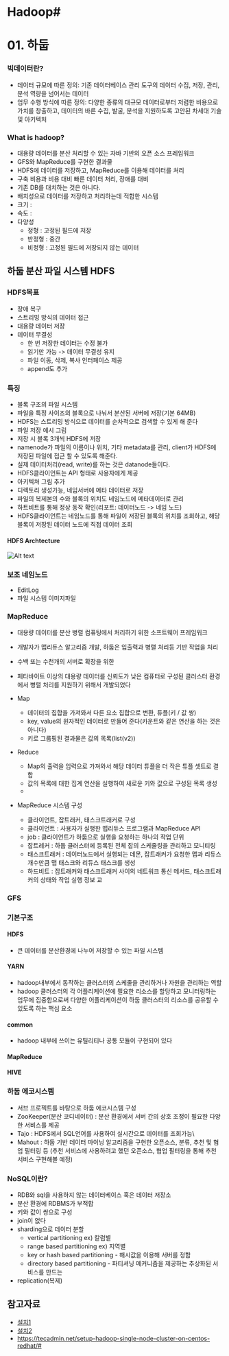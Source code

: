 # Hadoop#

# 01. 하둡 
### 빅데이터란?
- 데이터 규모에 따른 정의: 기존 데이터베이스 관리 도구의 데이터 수집, 저장, 관리, 분석 역량을 넘어서는 데이터
- 업무 수행 방식에 따른 정의: 다양한 종류의 대규모 데이터로부터 저렴한 비용으로 가치를 창출하고, 데이터의 바른 수집, 발굴, 분석을 지원하도록 고안된 차세대 기술 및 아키텍처



### What is hadoop?
- 대용량 데이터를 분산 처리할 수 있는 자바 기반의 오픈 소스 프레임워크
- GFS와 MapReduce를 구현한 결과물
- HDFS에 데이터를 저장하고, MapReduce를 이용해 데이터를 처리
- 구축 비용과 비용 대비 빠른 데이터 처리, 장애를 대비
- 기존 DB를 대치하는 것은 아니다.
- 배치성으로 데이터를 저장하고 처리하는데 적합한 시스템 
- 크기 :
- 속도 :
- 다양성
	- 정형 : 고정된 필드에 저장
	- 반정형 : 중간
	- 비정형 : 고정된 필드에 저장되지 않는 데이터


## 하둡 분산 파일 시스템 HDFS
### HDFS목표
- 장애 복구
- 스트리밍 방식의 데이터 접근
- 대용량 데이터 저장
- 데이터 무결성
	- 한 번 저장한 데이터는 수정 불가	 
	- 읽기만 가능 -> 데이터 무결성 유지
	- 파일 이동, 삭제, 복사 인터페이스 제공
	- append도 추가
### 특징
- 블록 구조의 파일 시스템
- 파일을 특정 사이즈의 블록으로 나눠서 분산된 서버에 저장(기본 64MB)
- HDFS는 스트리밍 방식으로 데이터를 순차적으로 검색할 수 있게 해 준다
- 파일 저장 예시 그림
- 저장 시 블록 3개씩 HDFS에 저장
- namenode가 파일의 이름이나 위치, 기타 metadata를 관리, client가 HDFS에 저장된 파일에 접근 할 수 있도록 해준다.
- 실제 데이터처리(read, write)를 하는 것은 datanode들이다.
- HDFS클라이언트는 API 형태로 사용자에게 제공
- 아키텍쳐 그림 추가
- 디렉토리 생성가능, 네임서버에 메타 데이터로 저장
- 파일의 복제본의 수와 블록의 위치도 네임노드에 메타데이터로 관리
- 하트비트를 통해 정상 동작 확인(리포트: 데이터노드 -> 네임 노드)
- HDFS클라이언트는 네임노드를 통해 파일이 저장된 블록의 위치를 조회하고, 해당 블록이 저장된 데이터 노드에 직접 데이터 조회

#### HDFS Archtecture
![Alt text](https://oss.navercorp.com/sejun-kim/intern/blob/master/study/image/recommend/HDFS_architecture.PNG)

### 보조 네임노드
- EditLog
- 파일 시스템 이미지파일

### MapReduce
- 대용량 데이터를 분산 병렬 컴퓨팅에서 처리하기 위한 소프트웨어 프레임워크
- 개발자가 맵리듀스 알고리즘 개발, 하둡은 입출력과 병렬 처리등 기반 작업을 처리
- 수백 또는 수천개의 서버로 확장을 위한
- 페타바이트 이상의 대용량 데이터를 신뢰도가 낮은 컴퓨터로 구성된 클러스터 환경에서 병렬 처리를 지원하기 위해서 개발되었다

- Map
	- 데이터의 집합을 가져와서 다른 요소 집합으로 변환, 튜플(키 / 값 쌍)
	- key, value의 원자적인 데이터로 만들어 준다(카운트와 같은 연산을 하는 것은 아니다)
	- 키로 그룹핑된 결과물은 값의 목록(list(v2))
- Reduce
	- Map의 출력을 입력으로 가져와서 해당 데이터 튜플을 더 작은 튜플 셋트로 결합
	- 값의 목록에 대한 집계 연산을 실행하여 새로운 키와 값으로 구성된 목록 생성
	- 
- MapReduce 시스템 구성
	- 클라이언트, 잡트래커, 태스크트래커로 구성
	- 클라이언트 : 사용자가 실행한 맵리듀스 프로그램과 MapReduce API
	- job : 클라이언트가 하둡으로 실행을 요청하는 하나의 작업 단위
	- 잡트레커 : 하둡 클러스터에 등록된 전체 잡의 스케줄링을 관리하고 모니티링
	- 태스크트래커 : 데이터노드에서 실행되는 데몬, 잡트래커가 요청한 맵과 리듀스 개수만큼 맵 태스크와 리듀스 태스크를 생성
	- 하드비트 : 잡트래커와 태스크트래커 사이의 네트워크 통신 메서드, 태스크트래커의 상태와 작업 실행 정보 교



### GFS

### 기본구조

#### HDFS
- 큰 데이터를 분산환경에 나누어 저장할 수 있는 파일 시스템
#### YARN
- hadoop내부에서 동작하는 클러스터의 스케줄을 관리하거나 자원을 관리하는 역할
- hadoop 클러스터의 각 어플리케이션에 필요한 리소스를 할당하고 모니터링하는 업무에 집중함으로써 다양한 어플리케이션이 하둡 클러스터의 리소스를 공유할 수 있도록 하는 핵심 요소
#### common
- hadoop 내부에 쓰이는 유틸리티나 공통 모듈이 구현되어 있다

#### MapReduce
#### HIVE
### 하둡 에코시스템
- 서브 프로젝트를 바탕으로 하둡 에코시스템 구성
- ZooKeeper(분산 코디네이터) : 분산 환경에서 서버 간의 상호 조정이 필요한 다양한 서비스를 제공
- Tajo : HDFS에서 SQL언어를 사용하여 실시간으로 데이터를 조회가능\
- Mahout : 하둡 기반 데이터 마이닝 알고리즘을 구현한 오픈소스, 분류, 추천 및 협업 필터링 등 (추천 서비스에 사용하려고 했던 오픈소스, 협업 필터링을 통해 추천 서비스 구현해볼 예정)

### NoSQL이란?
- RDB와 sql을 사용하지 않는 데이터베이스 혹은 데이터 저장소
- 분산 환경에 RDBMS가 부적합
- 키와 값이 쌍으로 구성
- join이 없다
- sharding으로 데이터 분할
	- vertical partitioning ex) 칼럼별
	- range based partitioning ex) 지역별
	- key or hash based partitioning - 해시값을 이용해 서버를 정함
	- directory based partitioning - 파티셔닝 메커니즘을 제공하는 추상화된 서비스를 만드는
- replication(복제)



## 참고자료
- [설치1](http://rocksea.tistory.com/282)
- [설치2](https://sites.google.com/site/medialoghadoop/01-hadub-gicho/02-hadub-gaebal-junbi)
- https://tecadmin.net/setup-hadoop-single-node-cluster-on-centos-redhat/#


